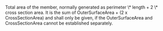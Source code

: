 Total area of the member, normally generated as perimeter \\* length + 2 \\* cross section area. It is the sum of OuterSurfaceArea + (2 x CrossSectionArea) and shall only be given, if the OuterSurfaceArea and CrossSectionArea cannot be established separately.
